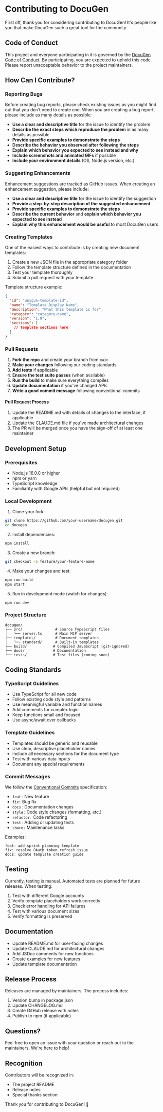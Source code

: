 # Contributing to DocuGen

First off, thank you for considering contributing to DocuGen! It's people like you that make DocuGen such a great tool for the community.

## Code of Conduct

This project and everyone participating in it is governed by the [DocuGen Code of Conduct](CODE_OF_CONDUCT.md). By participating, you are expected to uphold this code. Please report unacceptable behavior to the project maintainers.

## How Can I Contribute?

### Reporting Bugs

Before creating bug reports, please check existing issues as you might find out that you don't need to create one. When you are creating a bug report, please include as many details as possible:

- **Use a clear and descriptive title** for the issue to identify the problem
- **Describe the exact steps which reproduce the problem** in as many details as possible
- **Provide specific examples to demonstrate the steps**
- **Describe the behavior you observed after following the steps**
- **Explain which behavior you expected to see instead and why**
- **Include screenshots and animated GIFs** if possible
- **Include your environment details** (OS, Node.js version, etc.)

### Suggesting Enhancements

Enhancement suggestions are tracked as GitHub issues. When creating an enhancement suggestion, please include:

- **Use a clear and descriptive title** for the issue to identify the suggestion
- **Provide a step-by-step description of the suggested enhancement**
- **Provide specific examples to demonstrate the steps**
- **Describe the current behavior** and **explain which behavior you expected to see instead**
- **Explain why this enhancement would be useful** to most DocuGen users

### Creating Templates

One of the easiest ways to contribute is by creating new document templates:

1. Create a new JSON file in the appropriate category folder
2. Follow the template structure defined in the documentation
3. Test your template thoroughly
4. Submit a pull request with your template

Template structure example:
```json
{
  "id": "unique-template-id",
  "name": "Template Display Name",
  "description": "What this template is for",
  "category": "category-name",
  "version": "1.0",
  "sections": [
    // Template sections here
  ]
}
```

### Pull Requests

1. **Fork the repo** and create your branch from `main`
2. **Make your changes** following our coding standards
3. **Add tests** if applicable
4. **Ensure the test suite passes** (when available)
5. **Run the build** to make sure everything compiles
6. **Update documentation** if you've changed APIs
7. **Write a good commit message** following conventional commits

#### Pull Request Process

1. Update the README.md with details of changes to the interface, if applicable
2. Update the CLAUDE.md file if you've made architectural changes
3. The PR will be merged once you have the sign-off of at least one maintainer

## Development Setup

### Prerequisites

- Node.js 16.0.0 or higher
- npm or yarn
- TypeScript knowledge
- Familiarity with Google APIs (helpful but not required)

### Local Development

1. Clone your fork:
```bash
git clone https://github.com/your-username/docugen.git
cd docugen
```

2. Install dependencies:
```bash
npm install
```

3. Create a new branch:
```bash
git checkout -b feature/your-feature-name
```

4. Make your changes and test:
```bash
npm run build
npm start
```

5. Run in development mode (watch for changes):
```bash
npm run dev
```

### Project Structure

```
docugen/
├── src/               # Source TypeScript files
│   └── server.ts      # Main MCP server
├── templates/         # Document templates
│   └── standard/      # Built-in templates
├── build/            # Compiled JavaScript (git-ignored)
├── docs/             # Documentation
└── tests/            # Test files (coming soon)
```

## Coding Standards

### TypeScript Guidelines

- Use TypeScript for all new code
- Follow existing code style and patterns
- Use meaningful variable and function names
- Add comments for complex logic
- Keep functions small and focused
- Use async/await over callbacks

### Template Guidelines

- Templates should be generic and reusable
- Use clear, descriptive placeholder names
- Include all necessary sections for the document type
- Test with various data inputs
- Document any special requirements

### Commit Messages

We follow the [Conventional Commits](https://www.conventionalcommits.org/) specification:

- `feat:` New feature
- `fix:` Bug fix
- `docs:` Documentation changes
- `style:` Code style changes (formatting, etc.)
- `refactor:` Code refactoring
- `test:` Adding or updating tests
- `chore:` Maintenance tasks

Examples:
```
feat: add sprint planning template
fix: resolve OAuth token refresh issue
docs: update template creation guide
```

## Testing

Currently, testing is manual. Automated tests are planned for future releases. When testing:

1. Test with different Google accounts
2. Verify template placeholders work correctly
3. Check error handling for API failures
4. Test with various document sizes
5. Verify formatting is preserved

## Documentation

- Update README.md for user-facing changes
- Update CLAUDE.md for architectural changes
- Add JSDoc comments for new functions
- Create examples for new features
- Update template documentation

## Release Process

Releases are managed by maintainers. The process includes:

1. Version bump in package.json
2. Update CHANGELOG.md
3. Create GitHub release with notes
4. Publish to npm (if applicable)

## Questions?

Feel free to open an issue with your question or reach out to the maintainers. We're here to help!

## Recognition

Contributors will be recognized in:
- The project README
- Release notes
- Special thanks section

Thank you for contributing to DocuGen! 🎉
